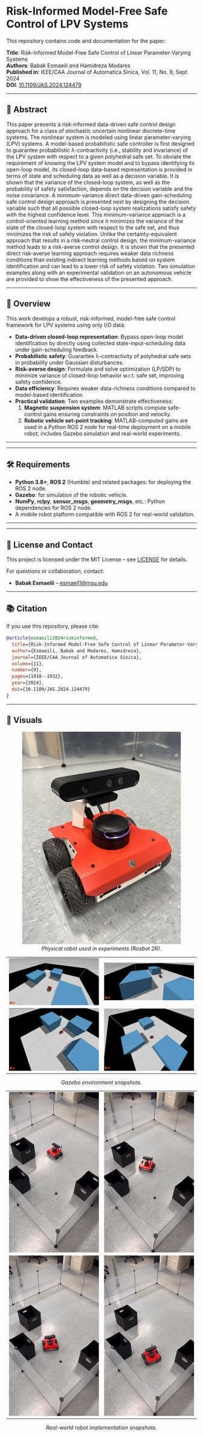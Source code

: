
# Risk-Informed Model-Free Safe Control of LPV Systems

This repository contains code and documentation for the paper:

**Title**: Risk-Informed Model-Free Safe Control of Linear Parameter-Varying Systems  
**Authors**: Babak Esmaeili and Hamidreza Modares  
**Published in**: IEEE/CAA Journal of Automatica Sinica, Vol. 11, No. 9, Sept. 2024  
**DOI**: [10.1109/JAS.2024.124479](https://doi.org/10.1109/JAS.2024.124479)

---

## 🧠 Abstract

This paper presents a risk-informed data-driven safe control design approach for a class of stochastic uncertain nonlinear discrete-time systems. The nonlinear system is modeled using linear parameter-varying (LPV) systems. A model-based probabilistic safe controller is first designed to guarantee probabilistic λ-contractivity (i.e., stability and invariance) of the LPV system with respect to a given polyhedral safe set. To obviate the requirement of knowing the LPV system model and to bypass identifying its open-loop model, its closed-loop data-based representation is provided in terms of state and scheduling data as well as a decision variable. It is shown that the variance of the closed-loop system, as well as the probability of safety satisfaction, depends on the decision variable and the noise covariance. A minimum-variance direct data-driven gain-scheduling safe control design approach is presented next by designing the decision variable such that all possible closed-loop system realizations satisfy safety with the highest confidence level. This minimum-variance approach is a control-oriented learning method since it minimizes the variance of the state of the closed-loop system with respect to the safe set, and thus minimizes the risk of safety violation. Unlike the certainty-equivalent approach that results in a risk-neutral control design, the minimum-variance method leads to a risk-averse control design. It is shown that the presented direct risk-averse learning approach requires weaker data richness conditions than existing indirect learning methods based on system identification and can lead to a lower risk of safety violation. Two simulation examples along with an experimental validation on an autonomous vehicle are provided to show the effectiveness of the presented approach.

---

## 🎯 Overview

This work develops a robust, risk-informed, model-free safe control framework for LPV systems using only I/O data:
- **Data-driven closed-loop representation**: Bypass open-loop model identification by directly using collected state-input-scheduling data under gain-scheduling feedback.
- **Probabilistic safety**: Guarantee λ-contractivity of polyhedral safe sets in probability under Gaussian disturbances.
- **Risk-averse design**: Formulate and solve optimization (LP/SDP) to minimize variance of closed-loop behavior w.r.t. safe set, improving safety confidence.
- **Data efficiency**: Requires weaker data-richness conditions compared to model-based identification.
- **Practical validation**: Two examples demonstrate effectiveness:
  1. **Magnetic suspension system**: MATLAB scripts compute safe-control gains ensuring constraints on position and velocity.
  2. **Robotic vehicle set-point tracking**: MATLAB-computed gains are used in a Python ROS 2 node for real-time deployment on a mobile robot; includes Gazebo simulation and real-world experiments.

---



---

## 🛠 Requirements

- **Python 3.8+**, **ROS 2** (Humble) and related packages: for deploying the ROS 2 node.
- **Gazebo**: for simulation of the robotic vehicle.
- **NumPy**, **rclpy**, **sensor_msgs**, **geometry_msgs**, etc.: Python dependencies for ROS 2 node.
- A mobile robot platform compatible with ROS 2 for real-world validation.

---

---

## 📜 License and Contact

This project is licensed under the MIT License – see [LICENSE](LICENSE) for details.

For questions or collaboration, contact:
- **Babak Esmaeili** – esmaeil1@msu.edu

---

## 📚 Citation

If you use this repository, please cite:
```bibtex
@article{esmaeili2024riskinformed,
  title={Risk-Informed Model-Free Safe Control of Linear Parameter-Varying Systems},
  author={Esmaeili, Babak and Modares, Hamidreza},
  journal={IEEE/CAA Journal of Automatica Sinica},
  volume={11},
  number={9},
  pages={1918--1932},
  year={2024},
  doi={10.1109/JAS.2024.124479}
}
```

---

## 📸 Visuals

<!-- Single photo of the robot -->
<p align="center">
  <img src="images/rosbot.jpeg" alt="Physical robot" width="420"/>
  <br/>
  <em>Physical robot used in experiments (Rosbot 2R).</em>
</p>

<!-- 2 × 2 grid: Gazebo simulations -->
<table align="center">
  <tr>
    <td><img src="images/Gazebo_sim_1.png" alt="Gazebo 1" width="300"/></td>
    <td><img src="images/Gazebo_sim_2.png" alt="Gazebo 2" width="300"/></td>
  </tr>
  <tr>
    <td><img src="images/Gazebo_sim_3.png" alt="Gazebo 3" width="300"/></td>
    <td><img src="images/Gazebo_sim_4.png" alt="Gazebo 4" width="300"/></td>
  </tr>
</table>
<p align="center"><em>Gazebo environment snapshots.</em></p>

<!-- 2 × 2 grid: real-world implementation -->
<table align="center">
  <tr>
    <td><img src="images/implementation_1.jpg" alt="Impl 1" width="300"/></td>
    <td><img src="images/implementation_2.jpg" alt="Impl 2" width="300"/></td>
  </tr>
  <tr>
    <td><img src="images/implementation_3.jpg" alt="Impl 3" width="300"/></td>
    <td><img src="images/implementation_4.jpg" alt="Impl 4" width="300"/></td>
  </tr>
</table>
<p align="center"><em>Real-world robot implementation snapshots.</em></p>


